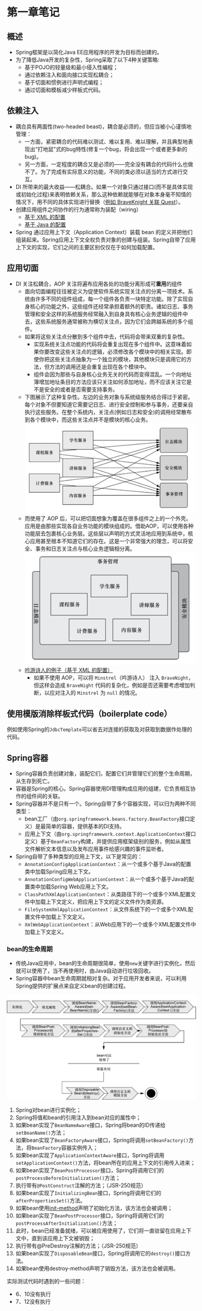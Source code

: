 # 第一章笔记

## 概述

* Spring框架是以简化Java EE应用程序的开发为目标而创建的。
* 为了降低Java开发的复杂性，Spring采取了以下4种关键策略:
  * 基于POJO的轻量级和最小侵入性编程；
  * 通过依赖注入和面向接口实现松耦合；
  * 基于切面和惯例进行声明式编程；
  * 通过切面和模板减少样板式代码。

## 依赖注入

* 耦合具有两面性(two-headed beast)，耦合是必须的，但应当被小心谨慎地管理：
  * 一方面，紧密耦合的代码难以测试、难以复用、难以理解，并且典型地表现出“打地鼠”式的bug特性(修复一个bug，将会出现一个或者更多新的bug)。
  * 另一方面，一定程度的耦合又是必须的——完全没有耦合的代码什么也做不了。为了完成有实际意义的功能，不同的类必须以适当的方式进行交互。
* DI 所带来的最大收益——松耦合。如果一个对象只通过接口(而不是具体实现或初始化过程)来表明依赖关系，那么这种依赖就能够在对象本身毫不知情的情况下，用不同的具体实现进行替换（[例如 BraveKnight 关联 Quest](https://github.com/hiwangzi/learn-spring-in-action-v4/blob/fd4ea6d1eef81a3922626c2566e28dd5e7623b06/chapter1/src/main/java/com/hiwangzi/chapter1/knight/impl/BraveKnight.java#L10)）。
* 创建应用组件之间协作的行为通常称为装配（wiring）
  * [基于 XML 的配置](https://github.com/hiwangzi/learn-spring-in-action-v4/blob/fd4ea6d1eef81a3922626c2566e28dd5e7623b06/chapter1/src/main/resources/knights.xml)
  * [基于 Java 的配置](https://github.com/hiwangzi/learn-spring-in-action-v4/blob/fd4ea6d1eef81a3922626c2566e28dd5e7623b06/chapter1/src/main/java/com/hiwangzi/chapter1/KnightConfig.java)
* Spring 通过应用上下文（Application Context）装载 bean 的定义并把他们组装起来。Spring应用上下文全权负责对象的创建与组装。Spring自带了应用上下文的实现，它们之间的主要区别仅仅在于如何加载配置。

## 应用切面

* DI 关注松耦合，AOP 关注将遍布应用各处的功能分离形成可**重用**的组件
  * 面向切面编程往往被定义为促使软件系统实现关注点的分离一项技术。系统由许多不同的组件组成，每一个组件各负责一块特定功能。除了实现自身核心的功能之外，这些组件还经常承担着额外的职责。诸如日志、事务管理和安全这样的系统服务经常融入到自身具有核心业务逻辑的组件中去，这些系统服务通常被称为横切关注点，因为它们会跨越系统的多个组件。
  * 如果将这些关注点分散到多个组件中去，代码将会带来双重的复杂性。
    * 实现系统关注点功能的代码将会重复出现在多个组件中。这意味着如果你要改变这些关注点的逻辑，必须修改各个模块中的相关实现。即使你把这些关注点抽象为一个独立的模块，其他模块只是调用它的方法，但方法的调用还是会重复出现在各个模块中。
    * 组件会因为那些与自身核心业务无关的代码而变得混乱。一个向地址簿增加地址条目的方法应该只关注如何添加地址，而不应该关注它是不是安全的或者是否需要支持事务。
  * 下图展示了这种复杂性。左边的业务对象与系统级服务结合得过于紧密。每个对象不但要知道它需要记日志、进行安全控制和参与事务，还要亲自执行这些服务。在整个系统内，关注点(例如日志和安全)的调用经常散布到各个模块中，而这些关注点并不是模块的核心业务。
    ![不使用AOP](docs/imgs/not-using-aop.jpg)
  * 而使用了 AOP 后，可以把切面想象为覆盖在很多组件之上的一个外壳。应用是由那些实现各自业务功能的模块组成的。借助AOP，可以使用各种功能层去包裹核心业务层。这些层以声明的方式灵活地应用到系统中，核心应用甚至根本不知道它们的存在。这是一个非常强大的理念，可以将安全、事务和日志关注点与核心业务逻辑相分离。
    ![使用AOP](docs/imgs/using-aop.jpg)
  * [吟游诗人的例子（基于 XML 的配置）](https://github.com/hiwangzi/learn-spring-in-action-v4/blob/fd4ea6d1eef81a3922626c2566e28dd5e7623b06/chapter1/src/main/resources/knights.xml#L25)
    * 如果不使用 AOP，可以将 `Minstrel`（吟游诗人） 注入 `BraveNight`，但这样会造成 `BraveNight` 代码的复杂化，例如是否还需要考虑增加判断，以应对注入的 `Minstrel` 为 `null` 的情况。

## 使用模版消除样板式代码（boilerplate code）

例如使用Spring的`JdbcTemplate`可以省去对连接的获取及对获取到数据作处理的代码。

## Spring容器

* Spring容器负责创建对象，装配它们，配置它们并管理它们的整个生命周期，从生存到死亡。
* 容器是Spring的核心。Spring容器使用DI管理构成应用的组建，它负责相互协作的组件间的关联。
* Spring容器并不是只有一个。Spring自带了多个容器实现，可以归为两种不同类型：
  * bean工厂（由`org.springframework.beans.factory.BeanFactory`接口定义）是最简单的容器，提供基本的DI支持。
  * 应用上下文（由`org.springframework.context.ApplicationContext`接口定义）基于`BeanFactory`构建，并提供应用框架级别的服务，例如从属性文件解析文本信息以及发布应用事件给感兴趣的事件监听者。
* Spring自带了多种类型的应用上下文，以下是常见的：
  * `AnnotationConfigApplicationContext`：从一个或多个基于Java的配置类中加载Spring应用上下文。
  * `AnnotationConfigWebApplicationContext`：从一个或多个基于Java的配置类中加载Spring Web应用上下文。 
  * `ClassPathXmlApplicationContext`：从类路径下的一个或多个XML配置文件中加载上下文定义，把应用上下文的定义文件作为类资源。 
  * `FileSystemXmlApplicationContext`：从文件系统下的一个或多个XML配置文件中加载上下文定义。 
  * `XmlWebApplicationContext`：从Web应用下的一个或多个XML配置文件中加载上下文定义。

### bean的生命周期

* 传统Java应用中，bean的生命周期很简单，使用`new`关键字进行实例化，然后就可以使用了，当不再使用时，由Java自动进行垃圾回收。
* Spring容器中bean生命周期就相对复杂。对于应用开发者来说，可以利用Spring提供的扩展点来自定义bean的创建过程。

![bean的生命周期](docs/imgs/bean-lifecycle.jpeg)
1. Spring对bean进行实例化；
2. Spring将值和bean的引用注入到bean对应的属性中；
3. 如果bean实现了`BeanNameAware`接口，Spring将bean的ID传递给`setBeanName()`方法；
4. 如果bean实现了`BeanFactoryAware`接口，Spring将调用`setBeanFactory()`方法，将`BeanFactory`容器实例传入；
5. 如果bean实现了`ApplicationContextAware`接口，Spring将调用`setApplicationContext()`方法，将bean所在的应用上下文的引用传入进来；
6. 如果bean实现了`BeanPostProcessor`接口，Spring将调用它们的`postProcessBeforeInitialization()`方法；
7. 执行带有`@PostConstruct`注解的方法；（JSR-250规范）
8. 如果bean实现了`InitializingBean`接口，Spring将调用它们的`afterPropertiesSet()`方法。
9. 如果bean使用[init-method](./docs/init-method.md)声明了初始化方法，该方法也会被调用；
10. 如果bean实现了`BeanPostProcessor`接口，Spring将调用它们的`postProcessAfterInitialization()`方法；
11. 此时，bean已经准备就绪，可以被应用使用了，它们将一直驻留在应用上下文中，直到该应用上下文被销毁；
12. 执行带有@PreDestroy注解的方法；（JSR-250规范）
13. 如果bean实现了`DisposableBean`接口，Spring将调用它的`destroy()`接口方法。
14. 如果bean使用destroy-method声明了销毁方法，该方法也会被调用。

实际测试代码时遇到的一些问题：
* 6、10没有执行
* 7、12没有执行
